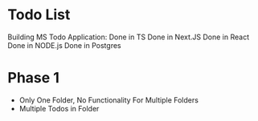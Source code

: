 # Todo List

Building MS Todo Application:
Done in TS
Done in Next.JS
Done in React
Done in NODE.js
Done in Postgres

# Phase 1

-   Only One Folder, No Functionality For Multiple Folders
-   Multiple Todos in Folder
